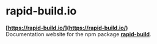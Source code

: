 # rapid-build.io

**[https://rapid-build.io/](https://rapid-build.io/)**  
Documentation website for the npm package **[rapid-build](https://www.npmjs.com/package/rapid-build)**.
